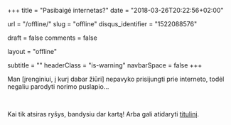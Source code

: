 +++
title 				= "Pasibaigė internetas?"
date 				= "2018-03-26T20:22:56+02:00"

url					= "/offline/"
slug                = "offline"
disqus_identifier   = "1522088576"

draft				= false	
comments 			= false

layout				= "offline"

subtitle			= ""
headerClass			= "is-warning"
navbarSpace			= false
+++

Man [įrenginiui, į kurį dabar žiūri] nepavyko prisijungti prie interneto, todėl negaliu parodyti norimo puslapio...

<br>

Kai tik atsiras ryšys, bandysiu dar kartą!
Arba gali atidaryti [titulinį](/).